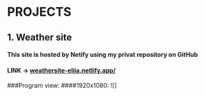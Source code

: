 # PROJECTS

## 1. Weather site
#### This site is hosted by Netify using my privat repository on GitHub 
#### LINK   ->   [weathersite-eliia.netlify.app/](https://weathersite-eliia.netlify.app/)
###Program view:
####1920x1080:
![]

